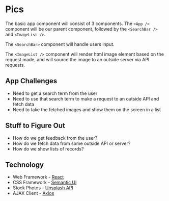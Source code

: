 # Pics

The basic app component will consist of 3 components. The `<App />` component will be our parent component, followed by the `<SearchBar />` and `<ImageList />`.

The `<SearchBar>` component will handle users input.

The `<ImageList />` component will render html image element based on the request made, and will source the image to an outside server via API requests.


## App Challenges
* Need to get a search term from the user
* Need to use that search term to make a request to an outside API and fetch data
* Need to take the fetched images and show them on the screen in a list

## Stuff to Figure Out
* How do we get feedback from the user?
* How do we fetch data from some outside API or server?
* How do we show lists of records?

## Technology
* Web Framework - [React](https://reactjs.org/)
* CSS Framework - [Semantic UI](https://semantic-ui.com/)
* Stock Photos - [Unsplash API](https://unsplash.com/developers)
* AJAX Client - [Axios](https://github.com/axios/axios)